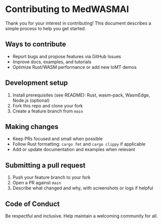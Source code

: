 # Contributing to MedWASMAI

Thank you for your interest in contributing! This document describes a simple process to help you get started.

## Ways to contribute

- Report bugs and propose features via GitHub Issues
- Improve docs, examples, and tutorials
- Optimize Rust/WASM performance or add new IoMT demos

## Development setup

1. Install prerequisites (see README): Rust, wasm-pack, WasmEdge, Node.js (optional)
2. Fork this repo and clone your fork
3. Create a feature branch from `main`

## Making changes

- Keep PRs focused and small when possible
- Follow Rust formatting: `cargo fmt` and `cargo clippy` if applicable
- Add or update documentation and examples when relevant

## Submitting a pull request

1. Push your feature branch to your fork
2. Open a PR against `main`
3. Describe what changed and why, with screenshots or logs if helpful

## Code of Conduct

Be respectful and inclusive. Help maintain a welcoming community for all.
